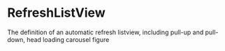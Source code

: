 # RefreshListView
The definition of an automatic refresh listview, including pull-up and pull-down, head loading carousel figure
